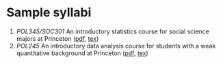 # Sample syllabi 
1. *POL345/SOC301* An introductory statistics course for social science majors at Princeton ([pdf](pol345soc301Princeton.pdf), [tex](pol345soc301Princeton.tex))
2. *POL245* An introductory data analysis course for students with a weak quantitative background at Princeton ([pdf](pol245Princeton.pdf), [tex](pol245Princeton.tex))
